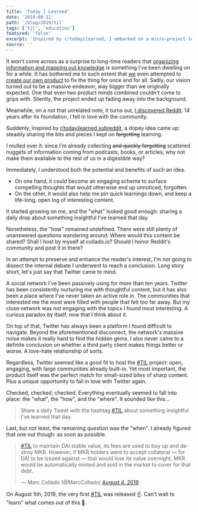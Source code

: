 ```yaml
---
title: 'Today I Learned'
date: '2019-08-11'
path: '/blog/2019/til'
tags: ['til', 'education']
featured: 'false'
excerpt: 'Inspired by r/todayilearned, I embarked on a micro-project to share a daily Tweet with the hashtag #TIL about something insightful I have learned that day.'
source: ''
---
```


It won't come across as a surprise to long-time readers that [organizing information and mapping out knowledge](/blog/2018/broken-notes) is something I've been dwelling on for a while. It has bothered me to such extent that [we](https://irenedemas.com) even attempted to [create our own product](/blog/2018/broken-notes-take-two) to fix the thing for once and for all. Sadly, our vision turned out to be a massive endeavor, way bigger than we originally expected. One that even two product minds combined couldn't come to grips with. Silently, the project ended up fading away into the background.

Meanwhile, on a not that unrelated note, it turns out, [I discovered Reddit](/work/radio-lanza/episodes/especial-menos-es-mas). 14 years after its foundation, I fell in love with the community.

Suddenly, inspired by [r/todayilearned subreddit](https://www.reddit.com/r/todayilearned/), a dopey idea came up: steadily sharing the bits and pieces I kept on ~~forgetting~~ learning.

I mulled over it: since I'm already collecting ~~and quickly forgetting~~ scattered nuggets of information coming from podcasts, books, or articles, why not make them available to the rest of us in a digestible way?

Immediately, I understood both the potential and benefits of such an idea.

- On one hand, it could become an engaging scheme to surface compelling thoughts that would otherwise end up unnoticed, forgotten.
- On the other, it would also help me pin quick learnings down, and keep a life-long, open log of interesting content.

It started growing on me, and the "what" looked good enough: sharing a daily drop about something insightful I've learned that day.

Nonetheless, the "how" remained undefined. There were still plenty of unanswered questions wandering around: Where would this content be shared? Shall I host by myself at collado.io? Should I honor Reddit's community and post it in there?

In an attempt to preserve and enhance the reader's interest, I'm not going to dissect the internal debate I underwent to reach a conclusion. Long story short, let's just say that Twitter came to mind.

A social network I've been passively using for more than ten years. Twitter has been consistently nurturing me with thoughtful content, but it has also been a place where I've never taken an active role in. The communities that interested me the most were filled with people that felt too far away. But my close network was not engaging with the topics I found most interesting. A curious paradox by itself, now that I think about it.

On top of that, Twitter has always been a platform I found difficult to navigate. Beyond the aforementioned disconnect, the network's massive noise makes it really hard to find the hidden gems. I also never came to a definite conclusion on whether a third party client makes things better or worse. A love-hate relationship of sorts.

Regardless, Twitter seemed like a good fit to host the [#TIL](https://twitter.com/MarcCollado) project: open, engaging, with large communities already built-in. Yet most important, the product itself was the perfect match for small-sized bites of sharp content. Plus a unique opportunity to fall in love with Twitter again.

Checked, checked, checked. Everything eventually seemed to fall into place: the "what", the "how", and the "where". It sounded like this...

> Share a daily Tweet with the hashtag [#TIL](https://twitter.com/MarcCollado) about something insightful I've learned that day.

Last, but not least, the remaining question was the "when". I already figured that one out though: as soon as possible.

<blockquote class="twitter-tweet"><p lang="en" dir="ltr"><a href="https://twitter.com/hashtag/TIL?src=hash&amp;ref_src=twsrc%5Etfw">#TIL</a> to maintain DAI stable value, its fees are used to buy up and destroy MKR. However, if MKR holders were to accept collateral — for DAI to be issued against — that would lose its value overnight, MKR would be automatically minted and sold in the market to cover for that debt.</p>&mdash; Marc Collado (@MarcCollado) <a href="https://twitter.com/MarcCollado/status/1158105062595538952?ref_src=twsrc%5Etfw">August 4, 2019</a></blockquote> <script async src="https://platform.twitter.com/widgets.js" charset="utf-8"></script>

On August 5th, 2019, the very first [#TIL](https://twitter.com/MarcCollado) was released ☝️. Can't wait to "learn" what comes out of this 😬.
